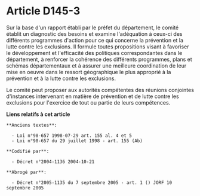 # Article D145-3

Sur la base d'un rapport établi par le préfet du département, le comité établit un diagnostic des besoins et examine
l'adéquation à ceux-ci des différents programmes d'action pour ce qui concerne la prévention et la lutte contre les
exclusions. Il formule toutes propositions visant à favoriser le développement et l'efficacité des politiques correspondantes
dans le département, à renforcer la cohérence des différents programmes, plans et schémas départementaux et à assurer une
meilleure coordination de leur mise en oeuvre dans le ressort géographique le plus approprié à la prévention et à la lutte
contre les exclusions.

Le comité peut proposer aux autorités compétentes des réunions conjointes d'instances intervenant en matière de prévention et
de lutte contre les exclusions pour l'exercice de tout ou partie de leurs compétences.

**Liens relatifs à cet article**

	**Anciens textes**:

	  - Loi n°98-657 1998-07-29 art. 155 al. 4 et 5
	  - Loi n°98-657 du 29 juillet 1998 - art. 155 (Ab)

	**Codifié par**:

	  - Décret n°2004-1136 2004-10-21

	**Abrogé par**:

	  - Décret n°2005-1135 du 7 septembre 2005 - art. 1 () JORF 10 septembre 2005
